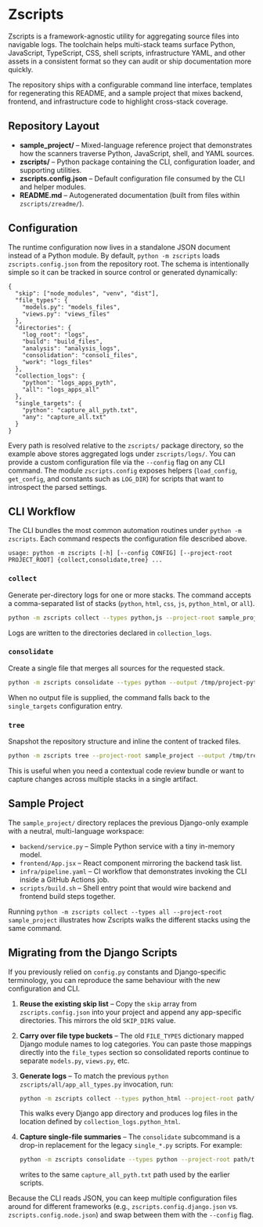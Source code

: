 # Zscripts

Zscripts is a framework-agnostic utility for aggregating source files into
navigable logs. The toolchain helps multi-stack teams surface Python, JavaScript,
TypeScript, CSS, shell scripts, infrastructure YAML, and other assets in a
consistent format so they can audit or ship documentation more quickly.

The repository ships with a configurable command line interface, templates for
regenerating this README, and a sample project that mixes backend, frontend, and
infrastructure code to highlight cross-stack coverage.

## Repository Layout

- **sample_project/** – Mixed-language reference project that demonstrates how
  the scanners traverse Python, JavaScript, shell, and YAML sources.
- **zscripts/** – Python package containing the CLI, configuration loader, and
  supporting utilities.
- **zscripts.config.json** – Default configuration file consumed by the CLI and
  helper modules.
- **README.md** – Autogenerated documentation (built from files within
  `zscripts/zreadme/`).

## Configuration

The runtime configuration now lives in a standalone JSON document instead of a
Python module. By default, `python -m zscripts` loads `zscripts.config.json` from
the repository root. The schema is intentionally simple so it can be tracked in
source control or generated dynamically:

```jsonc
{
  "skip": ["node_modules", "venv", "dist"],
  "file_types": {
    "models.py": "models_files",
    "views.py": "views_files"
  },
  "directories": {
    "log_root": "logs",
    "build": "build_files",
    "analysis": "analysis_logs",
    "consolidation": "consoli_files",
    "work": "logs_files"
  },
  "collection_logs": {
    "python": "logs_apps_pyth",
    "all": "logs_apps_all"
  },
  "single_targets": {
    "python": "capture_all_pyth.txt",
    "any": "capture_all.txt"
  }
}
```

Every path is resolved relative to the `zscripts/` package directory, so the
example above stores aggregated logs under `zscripts/logs/`. You can provide a
custom configuration file via the `--config` flag on any CLI command. The module
`zscripts.config` exposes helpers (`load_config`, `get_config`, and constants such
as `LOG_DIR`) for scripts that want to introspect the parsed settings.

## CLI Workflow

The CLI bundles the most common automation routines under `python -m zscripts`.
Each command respects the configuration file described above.

```text
usage: python -m zscripts [-h] [--config CONFIG] [--project-root PROJECT_ROOT] {collect,consolidate,tree} ...
```

### `collect`
Generate per-directory logs for one or more stacks. The command accepts a
comma-separated list of stacks (`python`, `html`, `css`, `js`, `python_html`, or
`all`).

```bash
python -m zscripts collect --types python,js --project-root sample_project
```

Logs are written to the directories declared in `collection_logs`.

### `consolidate`
Create a single file that merges all sources for the requested stack.

```bash
python -m zscripts consolidate --types python --output /tmp/project-python.txt
```

When no output file is supplied, the command falls back to the
`single_targets` configuration entry.

### `tree`
Snapshot the repository structure and inline the content of tracked files.

```bash
python -m zscripts tree --project-root sample_project --output /tmp/tree.txt
```

This is useful when you need a contextual code review bundle or want to capture
changes across multiple stacks in a single artifact.

## Sample Project

The `sample_project/` directory replaces the previous Django-only example with a
neutral, multi-language workspace:

- `backend/service.py` – Simple Python service with a tiny in-memory model.
- `frontend/App.jsx` – React component mirroring the backend task list.
- `infra/pipeline.yaml` – CI workflow that demonstrates invoking the CLI inside
  a GitHub Actions job.
- `scripts/build.sh` – Shell entry point that would wire backend and frontend
  build steps together.

Running `python -m zscripts collect --types all --project-root sample_project`
illustrates how Zscripts walks the different stacks using the same command.

## Migrating from the Django Scripts

If you previously relied on `config.py` constants and Django-specific
terminology, you can reproduce the same behaviour with the new configuration and
CLI.

1. **Reuse the existing skip list** – Copy the `skip` array from
   `zscripts.config.json` into your project and append any app-specific
   directories. This mirrors the old `SKIP_DIRS` value.
2. **Carry over file type buckets** – The old `FILE_TYPES` dictionary mapped
   Django module names to log categories. You can paste those mappings directly
   into the `file_types` section so consolidated reports continue to separate
   `models.py`, `views.py`, etc.
3. **Generate logs** – To match the previous `python zscripts/all/app_all_types.py`
   invocation, run:

   ```bash
   python -m zscripts collect --types python_html --project-root path/to/your/project
   ```

   This walks every Django app directory and produces log files in the location
   defined by `collection_logs.python_html`.
4. **Capture single-file summaries** – The `consolidate` subcommand is a drop-in
   replacement for the legacy `single_*.py` scripts. For example:

   ```bash
   python -m zscripts consolidate --types python --project-root path/to/your/project
   ```

   writes to the same `capture_all_pyth.txt` path used by the earlier scripts.

Because the CLI reads JSON, you can keep multiple configuration files around for
different frameworks (e.g., `zscripts.config.django.json` vs.
`zscripts.config.node.json`) and swap between them with the `--config` flag.
